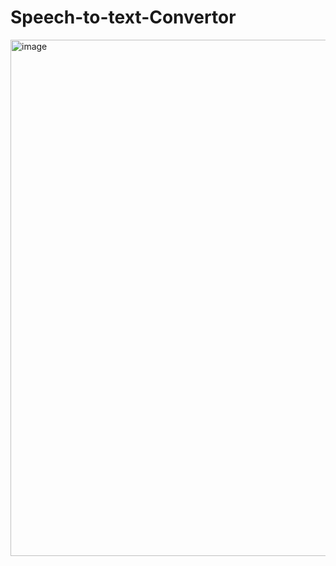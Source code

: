 # Speech-to-text-Convertor

<img width="826" alt="image" src="https://user-images.githubusercontent.com/90966838/236992272-43a52869-57ac-4f92-9a5e-7640c3509d83.png">
